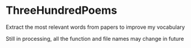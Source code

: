 # ThreeHundredPoems
Extract the most relevant words from papers to improve my vocabulary

Still in processing, all the function and file names may change in future
